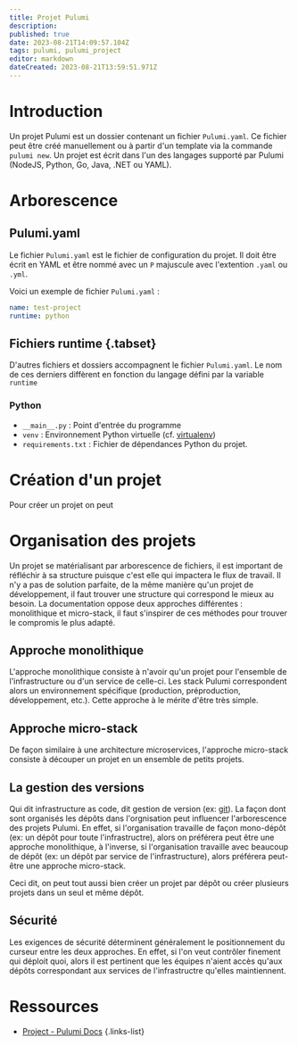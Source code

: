 ```yaml
---
title: Projet Pulumi
description: 
published: true
date: 2023-08-21T14:09:57.104Z
tags: pulumi, pulumi_project
editor: markdown
dateCreated: 2023-08-21T13:59:51.971Z
---
```


# Introduction
Un projet Pulumi est un dossier contenant un fichier `Pulumi.yaml`. Ce fichier peut être créé manuellement ou à partir d'un template via la commande `pulumi new`. Un projet est écrit dans l'un des langages supporté par Pulumi (NodeJS, Python, Go, Java, .NET ou YAML). 

# Arborescence
## Pulumi.yaml
Le fichier `Pulumi.yaml` est le fichier de configuration du projet. Il doit être écrit en YAML et être nommé avec un `P` majuscule avec l'extention `.yaml` ou `.yml`.

Voici un exemple de fichier `Pulumi.yaml` :
```yaml
name: test-project
runtime: python
```
## Fichiers runtime {.tabset}
D'autres fichiers et dossiers accompagnent le fichier `Pulumi.yaml`. Le nom de ces derniers diffèrent  en fonction du langage défini par la variable `runtime`

### Python
- `__main__.py` : Point d'entrée du programme
- `venv` : Environnement Python virtuelle (cf. [virtualenv](https://virtualenv.pypa.io/en/latest/))
- `requirements.txt` : Fichier de dépendances Python du projet.

# Création d'un projet
Pour créer un projet on peut

# Organisation des projets
Un projet se matérialisant par arborescence de fichiers, il est important de réfléchir à sa structure puisque c'est elle qui impactera le flux de travail. Il n'y a pas de solution parfaite, de la même manière qu'un projet de développement, il faut trouver une structure qui correspond le mieux au besoin. La documentation oppose deux approches différentes : monolithique et micro-stack, il faut s'inspirer de ces méthodes pour trouver le compromis le plus adapté.

## Approche monolithique
L'approche monolithique consiste à n'avoir qu'un projet pour l'ensemble de l'infrastructure ou d'un service de celle-ci. Les stack Pulumi correspondent alors un environnement spécifique (production, préproduction, développement, etc.). Cette approche à le mérite d'être très simple.

## Approche micro-stack
De façon similaire à une architecture microservices, l'approche micro-stack consiste à découper un projet en un ensemble de petits projets.

## La gestion des versions
Qui dit infrastructure as code, dit gestion de version (ex: [git](/git)). La façon dont sont organisés les dépôts dans l'orgnisation peut influencer l'arborescence des projets Pulumi. En effet, si l'organisation travaille de façon mono-dépôt (ex: un dépôt pour toute l'infrastructre), alors on préférera peut être une approche monolithique, à l'inverse, si l'organisation travaille avec beaucoup de dépôt (ex: un dépôt par service de l'infrastructure), alors préférera peut-être une approche micro-stack.

Ceci dit, on peut tout aussi bien créer un projet par dépôt ou créer plusieurs projets dans un seul et même dépôt.

## Sécurité
Les exigences de sécurité déterminent généralement le positionnement du curseur entre les deux approches. En effet, si l'on veut contrôler finement qui déploit quoi, alors il est pertinent que les équipes n'aient accès qu'aux dépôts correspondant aux services de l'infrastructre qu'elles maintiennent.

# Ressources
- [Project - Pulumi Docs](https://www.pulumi.com/docs/concepts/projects/)
{.links-list}